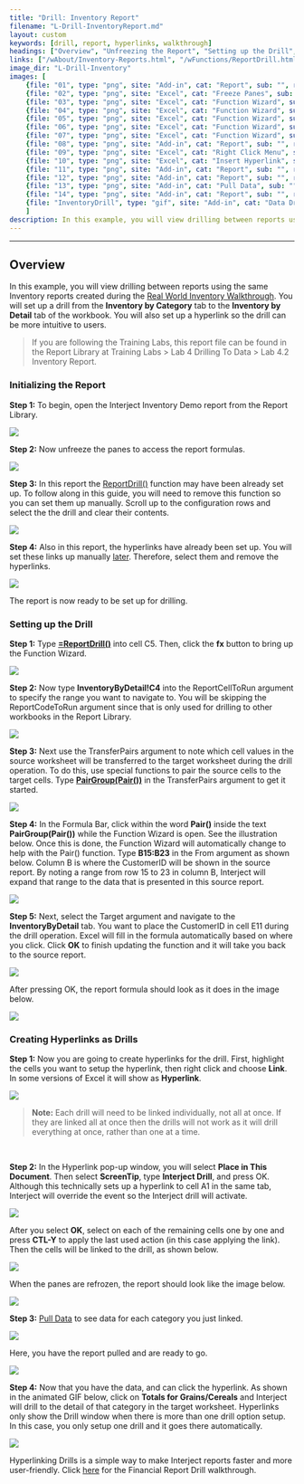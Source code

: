 ```yaml
---
title: "Drill: Inventory Report"
filename: "L-Drill-InventoryReport.md"
layout: custom
keywords: [drill, report, hyperlinks, walkthrough]
headings: ["Overview", "Unfreezing the Report", "Setting up the Drill", "Creating Hyperlinks as Drills"]
links: ["/wAbout/Inventory-Reports.html", "/wFunctions/ReportDrill.html", "#creating-hyperlinks-as-drills", "/wFunctions/ReportDrill.html", "/wFunctions/PairGroup.html", "/wGetStarted/INTERJECT-Ribbon-Menu-Items.html", "/wGetStarted//L-Drill-FinancialReport.html"]
image_dir: "L-Drill-Inventory"
images: [
	{file: "01", type: "png", site: "Add-in", cat: "Report", sub: "", report: "Inventory by Category", ribbon: "", config: ""}, 
	{file: "02", type: "png", site: "Excel", cat: "Freeze Panes", sub: "", report: "Inventory by Category", ribbon: "", config: ""}, 
	{file: "03", type: "png", site: "Excel", cat: "Function Wizard", sub: "", report: "Inventory by Category", ribbon: "", config: "Yes"}, 
	{file: "04", type: "png", site: "Excel", cat: "Function Wizard", sub: "", report: "Inventory by Category", ribbon: "", config: "Yes"}, 
	{file: "05", type: "png", site: "Excel", cat: "Function Wizard", sub: "", report: "Inventory by Category", ribbon: "", config: "Yes"}, 
	{file: "06", type: "png", site: "Excel", cat: "Function Wizard", sub: "", report: "Inventory by Category", ribbon: "", config: "Yes"}, 
	{file: "07", type: "png", site: "Excel", cat: "Function Wizard", sub: "", report: "Inventory by Category", ribbon: "", config: "Yes"}, 
	{file: "08", type: "png", site: "Add-in", cat: "Report", sub: "", report: "Inventory by Category", ribbon: "", config: "Yes"}, 
	{file: "09", type: "png", site: "Excel", cat: "Right Click Menu", sub: "", report: "Inventory by Category", ribbon: "", config: "Yes"}, 
	{file: "10", type: "png", site: "Excel", cat: "Insert Hyperlink", sub: "", report: "Inventory by Category", ribbon: "", config: "Yes"}, 
	{file: "11", type: "png", site: "Add-in", cat: "Report", sub: "", report: "Inventory by Category", ribbon: "", config: "Yes"}, 
	{file: "12", type: "png", site: "Add-in", cat: "Report", sub: "", report: "Inventory by Category", ribbon: "", config: ""}, 
	{file: "13", type: "png", site: "Add-in", cat: "Pull Data", sub: "", report: "Inventory by Category", ribbon: "Simple", config: ""}, 
	{file: "14", type: "png", site: "Add-in", cat: "Report", sub: "", report: "Inventory by Category", ribbon: "", config: ""}, 
	{file: "InventoryDrill", type: "gif", site: "Add-in", cat: "Data Drill", sub: "", report: "Inventory by Category", ribbon: "", config: ""}
	]
description: In this example, you will view drilling between reports using the same Inventory reports created during the Real World Inventory Walkthrough. You will set up a drill from the Inventory by Category tab to the Inventory by Detail tab of the workbook. You will also set up a hyperlink so the drill can be more intuitive to users.
---
```

* * *

## Overview

In this example, you will view drilling between reports using the same Inventory reports created during the [Real World Inventory Walkthrough](/wAbout/Inventory-Reports.html). You will set up a drill from the **Inventory by Category** tab to the **Inventory by Detail** tab of the workbook. You will also set up a hyperlink so the drill can be more intuitive to users.

<blockquote class=lab_info>
 If you are following the Training Labs, this report file can be found in the Report Library at Training Labs > Lab 4 Drilling To Data > Lab 4.2 Inventory Report.
</blockquote>

### Initializing the Report

**Step 1:** To begin, open the Interject Inventory Demo report from the Report Library.

![](/images/L-Drill-Inventory/01.png)
<br>

**Step 2:** Now unfreeze the panes to access the report formulas.

![](/images/L-Drill-Inventory/02.png)
<br>

**Step 3:** In this report the [ReportDrill()](/wFunctions/ReportDrill.html) function may have been already set up. To follow along in this guide, you will need to remove this function so you can set them up manually. Scroll up to the configuration rows and select the the drill and clear their contents.

![](/images/L-Drill-Inventory/02b.png)
<br>

**Step 4:** Also in this report, the hyperlinks have already been set up. You will set these links up manually [later](#creating-hyperlinks-as-drills). Therefore, select them and remove the hyperlinks.

![](/images/L-Drill-Inventory/02c.png)
<br>

The report is now ready to be set up for drilling.

### Setting up the Drill

**Step 1:** Type [**=ReportDrill()**](/wFunctions/ReportDrill.html) into cell C5. Then, click the **fx** button to bring up the Function Wizard.

![](/images/L-Drill-Inventory/03.png)
<br>

**Step 2:** Now type **InventoryByDetail!C4** into the ReportCellToRun argument to specify the range you want to navigate to. You will be skipping the ReportCodeToRun argument since that is only used for drilling to other workbooks in the Report Library.

![](/images/L-Drill-Inventory/04.png)
<br>

**Step 3:** Next use the TransferPairs argument to note which cell values in the source worksheet will be transferred to the target worksheet during the drill operation. To do this, use special functions to pair the source cells to the target cells. Type [**PairGroup(Pair())**](/wFunctions/PairGroup.html) in the TransferPairs argument to get it started.

![](/images/L-Drill-Inventory/05.png)
<br>

**Step 4:** In the Formula Bar, click within the word **Pair()** inside the text **PairGroup(Pair())** while the Function Wizard is open. See the illustration below. Once this is done, the Function Wizard will automatically change to help with the Pair() function. Type **B15:B23** in the From argument as shown below. Column B is where the CustomerID will be shown in the source report. By noting a range from row 15 to 23 in column B, Interject will expand that range to the data that is presented in this source report.

![](/images/L-Drill-Inventory/06.png)
<br>

**Step 5:** Next, select the Target argument and navigate to the **InventoryByDetail** tab. You want to place the CustomerID in cell E11 during the drill operation. Excel will fill in the formula automatically based on where you click. Click **OK** to finish updating the function and it will take you back to the source report.

![](/images/L-Drill-Inventory/07.png)
<br>

After pressing OK, the report formula should look as it does in the image below.

![](/images/L-Drill-Inventory/08.png)
<br>

### Creating Hyperlinks as Drills

**Step 1:** Now you are going to create hyperlinks for the drill. First, highlight the cells you want to setup the hyperlink, then right click and choose **Link**. In some versions of Excel it will show as **Hyperlink**.

![](/images/L-Drill-Inventory/09.png)
<br>

<blockquote class=highlight_note>
<b>Note:</b> Each drill will need to be linked individually, not all at once. If they are linked all at once then the drills will not work as it will drill everything at once, rather than one at a time.
</blockquote>
<br>

**Step 2:** In the Hyperlink pop-up window, you will select **Place in This Document**. Then select **ScreenTip**, type **Interject Drill**, and press OK. Although this technically sets up a hyperlink to cell A1 in the same tab, Interject will override the event so the Interject drill will activate.

![](/images/L-Drill-Inventory/10.png)
<br>

After you select **OK**, select on each of the remaining cells one by one and press **CTL-Y** to apply the last used action (in this case applying the link). Then the cells will be linked to the drill, as shown below.

![](/images/L-Drill-Inventory/11.png)
<br>

When the panes are refrozen, the report should look like the image below.

![](/images/L-Drill-Inventory/12.png)
<br>

**Step 3:** [Pull Data](/wGetStarted/INTERJECT-Ribbon-Menu-Items.html) to see data for each category you just linked.

![](/images/L-Drill-Inventory/13.png)
<br>

Here, you have the report pulled and are ready to go.

![](/images/L-Drill-Inventory/14.png)
<br>

**Step 4:** Now that you have the data, and can click the hyperlink. As shown in the animated GIF below, click on **Totals for Grains/Cereals** and Interject will drill to the detail of that category in the target worksheet. Hyperlinks only show the Drill window when there is more than one drill option setup. In this case, you only setup one drill and it goes there automatically.

![](/images/L-Drill-Inventory/InventoryDrill.gif)
<br>

Hyperlinking Drills is a simple way to make Interject reports faster and more user-friendly. Click [here](/wGetStarted/L-Drill-FinancialReport.html) for the Financial Report Drill walkthrough.

